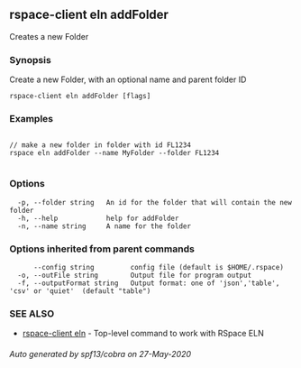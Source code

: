 ## rspace-client eln addFolder

Creates a new Folder

### Synopsis


Create a new Folder, with an optional name and parent folder ID
	

```
rspace-client eln addFolder [flags]
```

### Examples

```

// make a new folder in folder with id FL1234
rspace eln addFolder --name MyFolder --folder FL1234
	
```

### Options

```
  -p, --folder string   An id for the folder that will contain the new folder
  -h, --help            help for addFolder
  -n, --name string     A name for the folder
```

### Options inherited from parent commands

```
      --config string         config file (default is $HOME/.rspace)
  -o, --outFile string        Output file for program output
  -f, --outputFormat string   Output format: one of 'json','table', 'csv' or 'quiet'  (default "table")
```

### SEE ALSO

* [rspace-client eln](rspace-client_eln.md)	 - Top-level command to work with RSpace ELN

###### Auto generated by spf13/cobra on 27-May-2020
